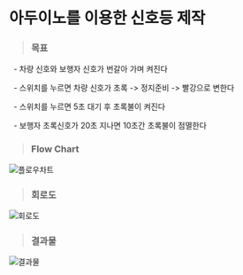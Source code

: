 아두이노를 이용한 신호등 제작
=============
>### 목표

&nbsp;&nbsp;- 차량 신호와 보행자 신호가 번갈아 가며 켜진다

&nbsp;&nbsp;- 스위치를 누르면 차량 신호가 초록 -> 정지준비 -> 빨강으로 변한다

&nbsp;&nbsp;- 스위치를 누르면 5초 대기 후 초록불이 켜진다

&nbsp;&nbsp;- 보행자 초록신호가 20초 지나면 10초간 초록불이 점멸한다  
  
>### Flow Chart

![플로우차트](https://user-images.githubusercontent.com/52990642/72199474-f7bbea80-347f-11ea-822e-bd1212ada2f1.png)

>### 회로도

![회로도](https://user-images.githubusercontent.com/52990642/72199490-2a65e300-3480-11ea-9e3d-df79fe13b497.png)

>### 결과물


![결과물](https://user-images.githubusercontent.com/52990642/72199493-3a7dc280-3480-11ea-9973-c328bd461731.jpg)


